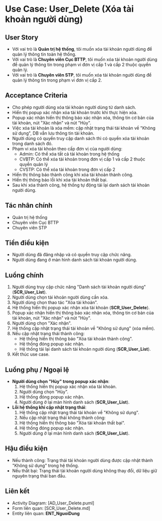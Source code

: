 # Use Case: User_Delete (Xóa tài khoản người dùng)

## User Story
- Với vai trò là **Quản trị hệ thống**, tôi muốn xóa tài khoản người dùng để quản lý thông tin toàn hệ thống.
- Với vai trò là **Chuyên viên Cục BTTP**, tôi muốn xóa tài khoản người dùng để quản lý thông tin trong phạm vi đơn vị cấp 1 và cấp 2 thuộc quyền quản lý.
- Với vai trò là **Chuyên viên STP**, tôi muốn xóa tài khoản người dùng để quản lý thông tin trong phạm vi đơn vị cấp 2.

## Acceptance Criteria
- Cho phép người dùng xóa tài khoản người dùng từ danh sách.
- Hiển thị popup xác nhận xóa tài khoản trước khi thực hiện xóa.
- Popup xác nhận hiển thị thông báo xác nhận xóa, thông tin cơ bản của tài khoản, nút "Xác nhận" và nút "Hủy".
- Việc xóa tài khoản là xóa mềm: cập nhật trạng thái tài khoản về "Không sử dụng", DB vẫn lưu thông tin tài khoản.
- Người dùng có quyền truy cập danh sách thì có quyền xóa tài khoản trong danh sách đó.
- Phạm vi xóa tài khoản theo cấp đơn vị của người dùng:
  + Admin: Có thể xóa tất cả tài khoản trong hệ thống
  + CVBTP: Có thể xóa tài khoản trong đơn vị cấp 1 và cấp 2 thuộc quyền quản lý
  + CVSTP: Có thể xóa tài khoản trong đơn vị cấp 2
- Hiển thị thông báo thành công khi xóa tài khoản thành công.
- Hiển thị thông báo lỗi khi xóa tài khoản thất bại.
- Sau khi xóa thành công, hệ thống tự động tải lại danh sách tài khoản người dùng.

## Tác nhân chính
- Quản trị hệ thống
- Chuyên viên Cục BTTP
- Chuyên viên STP

## Tiền điều kiện
- Người dùng đã đăng nhập và có quyền truy cập chức năng.
- Người dùng đang ở màn hình danh sách tài khoản người dùng.

## Luồng chính
1. Người dùng truy cập chức năng "Danh sách tài khoản người dùng" (**SCR_User_List**).
2. Người dùng chọn tài khoản người dùng cần xóa.
3. Người dùng chọn thao tác "Xóa tài khoản".
4. Hệ thống hiển thị popup xác nhận xóa tài khoản (**SCR_User_Delete**).
5. Popup xác nhận hiển thị thông báo xác nhận xóa, thông tin cơ bản của tài khoản, nút "Xác nhận" và nút "Hủy".
6. Người dùng chọn "Xác nhận".
7. Hệ thống cập nhật trạng thái tài khoản về "Không sử dụng" (xóa mềm).
8. Nếu cập nhật trạng thái thành công:
   - Hệ thống hiển thị thông báo "Xóa tài khoản thành công".
   - Hệ thống đóng popup xác nhận.
   - Hệ thống tải lại danh sách tài khoản người dùng (**SCR_User_List**).
9. Kết thúc use case.

## Luồng phụ / Ngoại lệ
- **Người dùng chọn "Hủy" trong popup xác nhận**:
  1. Hệ thống hiển thị popup xác nhận xóa tài khoản.
  2. Người dùng chọn "Hủy".
  3. Hệ thống đóng popup xác nhận.
  4. Người dùng ở lại màn hình danh sách (**SCR_User_List**).
- **Lỗi hệ thống khi cập nhật trạng thái**:
  1. Hệ thống cập nhật trạng thái tài khoản về "Không sử dụng".
  2. Nếu cập nhật trạng thái không thành công:
  3. Hệ thống hiển thị thông báo "Xóa tài khoản thất bại".
  4. Hệ thống đóng popup xác nhận.
  5. Người dùng ở lại màn hình danh sách (**SCR_User_List**).

## Hậu điều kiện
- Nếu thành công: Trạng thái tài khoản người dùng được cập nhật thành "Không sử dụng" trong hệ thống.
- Nếu thất bại: Trạng thái tài khoản người dùng không thay đổi, dữ liệu giữ nguyên trạng thái ban đầu.

## Liên kết
- Activity Diagram: [AD_User_Delete.puml]
- Form liên quan: [SCR_User_Delete.md]
- Entity liên quan: **ENT_NguoiDung**